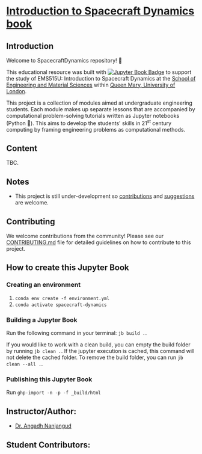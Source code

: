 # [Introduction to Spacecraft Dynamics book](http://www.angadhn.com/SpacecraftDynamics/)

## Introduction

Welcome to SpacecraftDynamics repository! 👋

This educational resource was built with 
[![Jupyter Book Badge](https://raw.githubusercontent.com/cooperrc/computational-mechanics/8789a7efef5b6178f6e4a1f05e69babdb1438fc4/images/badge.svg)](https://angadhn.github.io/ComputationalDynamics/kinematics/introduction.html)
to support the study of EMS515U: Introduction to Spacecraft Dynamics at the 
[School of Engineering and Material Sciences](https://www.sems.qmul.ac.uk/) within 
[Queen Mary, University of London](https://www.qmul.ac.uk/).

This project is a collection of modules aimed at undergraduate engineering students. Each module makes up separate lessons that are accompanied by computational problem-solving tutorials written as Jupyter notebooks (Python 🐍). This aims to develop the students' skills in 21<sup>st</sup> century computing by framing engineering problems as computational methods.

## Content

TBC.

## Notes

- This project is still under-development so 
  [contributions](https://docs.github.com/en/pull-requests/collaborating-with-pull-requests/proposing-changes-to-your-work-with-pull-requests/about-pull-requests)
  and 
  [suggestions](https://docs.github.com/en/issues/tracking-your-work-with-issues/about-issues) are welcome.

## Contributing

We welcome contributions from the community! Please see our [CONTRIBUTING.md](CONTRIBUTING.md) file for detailed guidelines on how to contribute to this project.

## How to create this Jupyter Book

### Creating an environment

1. `conda env create -f environment.yml`
2. `conda activate spacecraft-dynamics`

### Building a Jupyter Book

Run the following command in your terminal: `jb build .`.

If you would like to work with a clean build, you can empty the build folder by running `jb clean .`. If the jupyter execution is cached, this command will not delete the cached folder. To remove the build folder, you can run `jb clean --all .`.

### Publishing this Jupyter Book

Run `ghp-import -n -p -f _build/html`

## Instructor/Author:

- [Dr. Angadh Nanjangud](https://www.sems.qmul.ac.uk/staff/a.nanjangud)

## Student Contributors:
